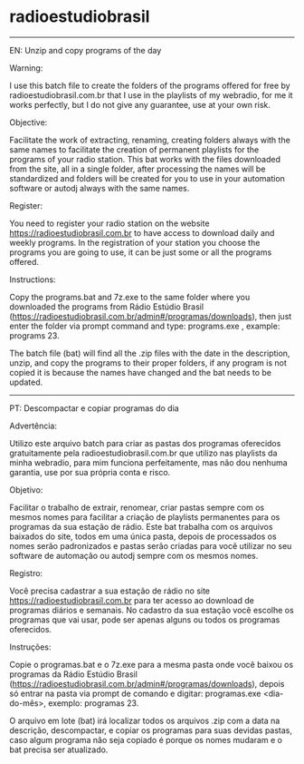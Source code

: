 # radioestudiobrasil

---
EN: Unzip and copy programs of the day

Warning:

I use this batch file to create the folders of the programs offered for free by radioestudiobrasil.com.br that I use in the playlists of my webradio, for me it works perfectly, but I do not give any guarantee, use at your own risk.

Objective:

Facilitate the work of extracting, renaming, creating folders always with the same names to facilitate the creation of permanent playlists for the programs of your radio station. This bat works with the files downloaded from the site, all in a single folder, after processing the names will be standardized and folders will be created for you to use in your automation software or autodj always with the same names.

Register:

You need to register your radio station on the website https://radioestudiobrasil.com.br to have access to download daily and weekly programs. In the registration of your station you choose the programs you are going to use, it can be just some or all the programs offered.

Instructions:

Copy the programs.bat and 7z.exe to the same folder where you downloaded the programs from Rádio Estúdio Brasil (https://radioestudiobrasil.com.br/admin#/programas/downloads), then just enter the folder via prompt command and type: programs.exe <day-of-the-month>, example: programs 23.

The batch file (bat) will find all the .zip files with the date in the description, unzip, and copy the programs to their proper folders, if any program is not copied it is because the names have changed and the bat needs to be updated.

---
PT: Descompactar e copiar programas do dia

Advertência:

Utilizo este arquivo batch para criar as pastas dos programas oferecidos gratuitamente pela radioestudiobrasil.com.br que utilizo nas playlists da minha webradio, para mim funciona perfeitamente, mas não dou nenhuma garantia, use por sua própria conta e risco.

Objetivo:

Facilitar o trabalho de extrair, renomear, criar pastas sempre com os mesmos nomes para facilitar a criação de playlists permanentes para os programas da sua estação de rádio. Este bat trabalha com os arquivos baixados do site, todos em uma única pasta, depois de processados os nomes serão padronizados e pastas serão criadas para você utilizar no seu software de automação ou autodj sempre com os mesmos nomes.

Registro:

Você precisa cadastrar a sua estação de rádio no site https://radioestudiobrasil.com.br para ter acesso ao download de programas diários e semanais. No cadastro da sua estação você escolhe os programas que vai usar, pode ser apenas alguns ou todos os programas oferecidos. 

Instruções:

Copie o programas.bat e o 7z.exe para a mesma pasta onde você baixou os programas da Rádio Estúdio Brasil (https://radioestudiobrasil.com.br/admin#/programas/downloads), depois só entrar na pasta via prompt de comando e digitar: programas.exe <dia-do-mês>, exemplo: programas 23.

O arquivo em lote (bat) irá localizar todos os arquivos .zip com a data na descrição, descompactar, e copiar os programas para suas devidas pastas, caso algum programa não seja copiado é porque os nomes mudaram e o bat precisa ser atualizado.
